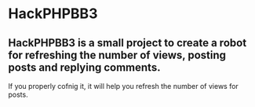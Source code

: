 # HackPHPBB3 
## HackPHPBB3 is a small project to create a robot for refreshing the number of views, posting posts and replying comments. 
If you properly cofnig it, it will help you refresh the number of views for posts.
